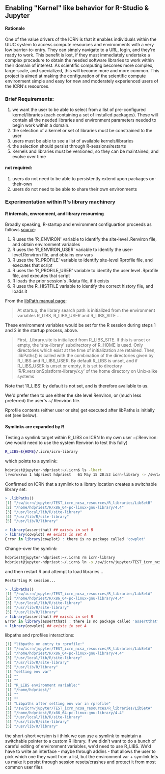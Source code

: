## Enabling "Kernel" like behavior for R-Studio & Jupyter

#### Rationale
One of the value drivers of the ICRN is that it enables individuals within the UIUC system to access compute resources and environments with a very low barrier-to-entry. They can simply navigate to a URL, login, and they're ready to work. This benefit is lost, if they must immediately undertake a complex procedure to obtain the needed software libraries to work within their domain of interest. As scientific computing becomes more complex, large-scale, and specialized, this will become more and more common. This project is aimed at making the configuration of the scientific compute environment simple and easy for new and moderately experienced users of the ICRN's resources.

### Brief Requirements:
1) we want the user to be able to select from a list of pre-configured kernel/libraries (each containing a set of installed packages). These will contain all the needed libraries and environment parameters needed to begin work within a domain.
2) the selection of a kernel or set of libraries must be constrained to the user
3) users must be able to see a list of available kernels/libraries
3) the selection should persist through R-sessions/restarts
4) Kernels and libraries must be versioned, so they can be maintained, and evolve over time

#### not required:
1) users do not need to be able to persistently extend upon packages on-their-own
2) users do not need to be able to share their own environments


### Experimentation within R's library machinery

#### R internals, envronment, and library resourcing
Broadly speaking, R-startup and environment configuartion proceeds as follows [source](https://rstats.wtf/r-startup.html):
1) R uses the 'R_ENVIRON' variable to identify the site-level .Renviron file, and obtain environment variables
2) R uses the 'R_ENVIRON_USER' variable to identify the user-level.Renviron file, and obtains env vars
3) R uses the 'R_PROFILE' variable to identify site-level Rprofile file, and executes that script
4) R uses the 'R_PROFILE_USER' variable to identify the user level .Rprofile file, and executes that script
5) R loads the prior session's .Rdata file, if it exists
6) R uses the R_HISTFILE variable to identify the correct history file, and loads it

From the [libPath manual page](https://stat.ethz.ch/R-manual/R-devel/library/base/html/libPaths.html):
> At startup, the library search path is initialized from the environment variables R_LIBS, R_LIBS_USER and R_LIBS_SITE ... 

These environment variables would be set for the R session during steps 1 and 2 in the startup process, above.

> First, .Library.site is initialized from R_LIBS_SITE. If this is unset or empty, the ‘site-library’ subdirectory of R_HOME is used. Only directories which exist at the time of initialization are retained. Then, .libPaths() is called with the combination of the directories given by R_LIBS and R_LIBS_USER. By default R_LIBS is unset, and if R_LIBS_USER is unset or empty, it is set to directory ‘R/R.version$platform-library/x.y’ of the home directory on Unix-alike systems

Note that 'R_LIBS' by default is not set, and is therefore available to us.

We'd prefer then to use either the site level Renviron, or (much less preferred) the user's ~/.Renviron file. 

Rprofile contents (either user or site) get executed after libPaths is initially set (see below).

#### Symlinks are expanded by R
Testing a symlink target within R_LIBS on ICRN
In my own user ~/.Renviron:  (we would need to use the system Renviron to test this fully)

```sh
R_LIBS=${HOME}/.icrn/icrn-library
```

which points to a symlink:
```sh
hdpriest@jupyter-hdpriest:~/.icrn$ ls -lhart
lrwxrwxrwx 1 hdpriest hdpriest   61 May 15 20:53 icrn-library -> /sw/icrn/jupyter/TEST_icrn_ncsa_resources/R_libraries/LibSetB
```

Confirmed on ICRN that a symlink to a library location creates a switchable library set:
```R
> .libPaths()
[1] "/sw/icrn/jupyter/TEST_icrn_ncsa_resources/R_libraries/LibSetB"
[2] "/home/hdpriest/R/x86_64-pc-linux-gnu-library/4.4"             
[3] "/usr/local/lib/R/site-library"                                
[4] "/usr/lib/R/site-library"                                      
[5] "/usr/lib/R/library"      

> library(assertthat) ## exists in set B
> library(cowplot) ## exists in set A
Error in library(cowplot) : there is no package called 'cowplot'
```

Change-over the symlink:
```sh
hdpriest@jupyter-hdpriest:~/.icrn$ rm icrn-library
hdpriest@jupyter-hdpriest:~/.icrn$ ln -s /sw/icrn/jupyter/TEST_icrn_ncsa_resources/R_libraries/LibSetA icrn-library
```

and then restart R and attempt to load libraries...
```R
Restarting R session...

> .libPaths()
[1] "/sw/icrn/jupyter/TEST_icrn_ncsa_resources/R_libraries/LibSetA"
[2] "/home/hdpriest/R/x86_64-pc-linux-gnu-library/4.4"             
[3] "/usr/local/lib/R/site-library"                                
[4] "/usr/lib/R/site-library"                                      
[5] "/usr/lib/R/library"                                           
> library(assertthat) ## exists in set B
Error in library(assertthat) : there is no package called 'assertthat'
> library(cowplot) ## exists in set A
```

libpaths and rprofiles interactions:
```R
[1] "libpaths on entry to rprofile:"
[1] "/sw/icrn/jupyter/TEST_icrn_ncsa_resources/R_libraries/LibSetA"
[2] "/home/hdpriest/R/x86_64-pc-linux-gnu-library/4.4"             
[3] "/usr/local/lib/R/site-library"                                
[4] "/usr/lib/R/site-library"                                      
[5] "/usr/lib/R/library"                                           
[1] "setting env var"
[1] ""
[1] ""
[1] "R_LIBS environment variable:"
[1] "/home/hdpriest/"
[1] ""
[1] ""
[1] "Libpaths after setting env var in rprofile"
[1] "/sw/icrn/jupyter/TEST_icrn_ncsa_resources/R_libraries/LibSetA"
[2] "/home/hdpriest/R/x86_64-pc-linux-gnu-library/4.4"             
[3] "/usr/local/lib/R/site-library"                                
[4] "/usr/lib/R/site-library"                                      
[5] "/usr/lib/R/library"
```     
the short-short version is i think we can use a symlink to maintain a switchable pointer to a custom R library. if we didn't want to do a bunch of careful editing of environment variables, we'd need to use R_LIBS. We'd have to write an interface - maybe through addins - that allows the user to pick which one they want from a list, but the environment var + symlink lets us make it persist through session resets/crashes and protect it from most common user files